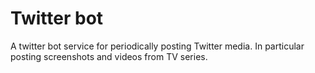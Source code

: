 # Twitter bot

A twitter bot service for periodically posting Twitter media. In particular posting screenshots and videos from TV series.


